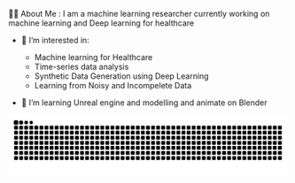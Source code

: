 
👩‍💻 About Me :
I am a machine learning researcher currently working on machine learning and Deep learning for healthcare
- 🔭 I’m interested in: 
  *  Machine learning for Healthcare
  *   Time-series data analysis
  *  Synthetic Data Generation using Deep Learning
  *  Learning from Noisy and Incompelete Data 
              
- 🌱 I’m learning Unreal engine and modelling and animate on Blender



![](https://raw.githubusercontent.com/nargesiPSH/nargesiPSH/output/github-contribution-grid-snake.svg)

